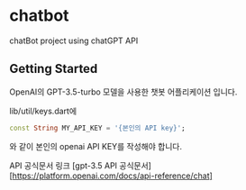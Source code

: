 # chatbot

chatBot project using chatGPT API

## Getting Started

OpenAI의 GPT-3.5-turbo 모델을 사용한 챗봇 어플리케이션 입니다.

lib/util/keys.dart에
```dart
const String MY_API_KEY = '{본인의 API key}';
```

와 같이 본인의 openai API KEY를 작성해야 합니다.

API 공식문서 링크 [gpt-3.5 API 공식문서][https://platform.openai.com/docs/api-reference/chat]
